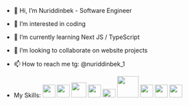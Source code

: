 - 👋 Hi, I’m Nuriddinbek - Software Engineer
- 👀 I’m interested in coding
- 🌱 I’m currently learning Next JS / TypeScript
- 💞️ I’m looking to collaborate on website projects
- 📫 How to reach me tg: @nuriddinbek_1

- My Skills: 
<code><img src="https://cdn.pixabay.com/photo/2017/08/05/11/16/logo-2582748_1280.png" width="30px"/></code>
<code><img src="https://cdn.pixabay.com/photo/2017/08/05/11/16/logo-2582747_1280.png" width="30px"/></code>
<code><img src="https://cdn.pixabay.com/photo/2017/03/30/17/41/javascript-2189147_1280.png" width="35px"/></code>
<code><img src="https://cdn4.iconfinder.com/data/icons/logos-3/600/React.js_logo-512.png" width="30px"/></code>
<code><img src="https://upload.wikimedia.org/wikipedia/commons/thumb/d/d5/Tailwind_CSS_Logo.svg/2560px-Tailwind_CSS_Logo.svg.png" width="30px" height="20px"/></code>
<code><img src="https://logos-world.net/wp-content/uploads/2021/02/Trello-Logo.png" width="50px"/></code>
<code><img src="https://s3.amazonaws.com/media-p.slid.es/uploads/128659/images/11133436/pasted-from-clipboard.png" width="30px"/></code>
<code><img src="https://upload.wikimedia.org/wikipedia/commons/3/3f/Git_icon.svg" width="30px"/></code>
<code><img src="https://icones.pro/wp-content/uploads/2021/06/icone-github-orange.png" width="30px"/></code>

<!---
Nuriddinbek-1/Nuriddinbek-1 is a ✨ special ✨ repository because its `README.md` (this file) appears on your GitHub profile.
You can click the Preview link to take a look at your changes.
--->

